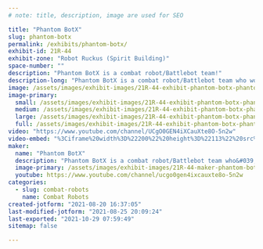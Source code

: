 ```yaml
---
# note: title, description, image are used for SEO

title: "Phantom BotX"
slug: phantom-botx
permalink: /exhibits/phantom-botx/
exhibit-id: 21R-44
exhibit-zone: "Robot Ruckus (Spirit Building)"
space-number: ""
description: "Phantom BotX is a combat robot/Battlebot team!"
description-long: "Phantom BotX is a combat robot/Battlebot team who works to build and fight the most competitive combat robots using innovative technology and building styles."
image: /assets/images/exhibit-images/21R-44-exhibit-phantom-botx-phantombotxblackborder-large.png
image-primary: 
  small: /assets/images/exhibit-images/21R-44-exhibit-phantom-botx-phantombotxblackborder-small.png
  medium: /assets/images/exhibit-images/21R-44-exhibit-phantom-botx-phantombotxblackborder-medium.png
  large: /assets/images/exhibit-images/21R-44-exhibit-phantom-botx-phantombotxblackborder-large.png
  full: /assets/images/exhibit-images/21R-44-exhibit-phantom-botx-phantombotxblackborder-full.png
video: "https://www.youtube.com/channel/UCgO0GEN4iXCauXte8O-5n2w"
video-embed: "%3Ciframe%20width%3D%22200%22%20height%3D%22113%22%20src%3D%22https%3A//www.youtube.com/embed/gBrmnB5aOSI%3Ffeature%3Doembed%22%20frameborder%3D%220%22%20allow%3D%22accelerometer%3B%20autoplay%3B%20clipboard-write%3B%20encrypted-media%3B%20gyroscope%3B%20picture-in-picture%22%20allowfullscreen%3E%3C/iframe%3E"
maker: 
  name: "Phantom BotX"
  description: "Phantom BotX is a combat robot/Battlebot team who&#039;s goal is to always improve, in order to build and compete with the most competitive and effective combat robots possible! "
  image-primary: /assets/images/exhibit-images/21R-44-maker-phantom-botx-phantom-botx5-kick-bot-medium.jpg
  youtube: https://www.youtube.com/channel/ucgo0gen4ixcauxte8o-5n2w
categories: 
  - slug: combat-robots
    name: Combat Robots
created-jotform: "2021-08-20 16:37:05"
last-modified-jotform: "2021-08-25 20:09:24"
last-exported: "2021-10-29 07:59:49"
sitemap: false

---
```

